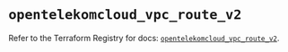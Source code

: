 # `opentelekomcloud_vpc_route_v2`

Refer to the Terraform Registry for docs: [`opentelekomcloud_vpc_route_v2`](https://registry.terraform.io/providers/opentelekomcloud/opentelekomcloud/1.36.8/docs/resources/vpc_route_v2).
